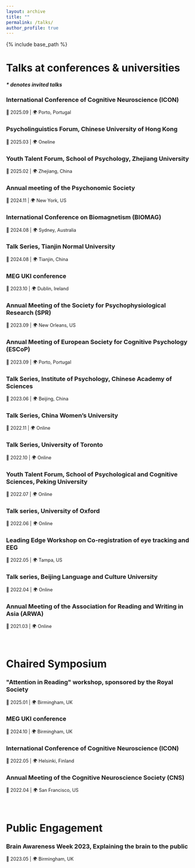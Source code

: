```yaml
---
layout: archive
title: ""
permalink: /talks/
author_profile: true
---
```


{% include base_path %}

# Talks at conferences & universities       
#### _* denotes invited talks_  
### International Conference of Cognitive Neuroscience (ICON)   
<span style="font-size:0.9em;">📅 2025.09  |  🌍 Porto, Portugal</span>    
### Psycholinguistics Forum, Chinese University of Hong Kong    
<span style="font-size:0.9em;">📅 2025.03  |  🌍 Oneline</span>    
### Youth Talent Forum, School of Psychology, Zhejiang University     
<span style="font-size:0.9em;">📅 2025.02  |  🌍 Zhejiang, China</span>    
### Annual meeting of the Psychonomic Society  
<span style="font-size:0.9em;">📅 2024.11  |  🌍 New York, US</span>     
### International Conference on Biomagnetism (BIOMAG)     		
<span style="font-size:0.9em;">📅 2024.08  |  🌍 Sydney, Australia</span>    
### Talk Series, Tianjin Normal University       
<span style="font-size:0.9em;">📅 2024.08  |  🌍 Tianjin, China</span>    
### MEG UKI conference
<span style="font-size:0.9em;">📅 2023.10  |  🌍 Dublin, Ireland</span>    
### Annual Meeting of the Society for Psychophysiological Research (SPR)    
<span style="font-size:0.9em;">📅 2023.09  |  🌍 New Orleans, US</span>    
### Annual Meeting of European Society for Cognitive Psychology (ESCoP)    
<span style="font-size:0.9em;">📅 2023.09  |  🌍 Porto, Portugal</span>    
### Talk Series, Institute of Psychology, Chinese Academy of Sciences    
<span style="font-size:0.9em;">📅 2023.06  |  🌍 Beijing, China</span>    
### Talk Series, China Women’s University     
<span style="font-size:0.9em;">📅 2022.11  |  🌍 Online</span>    
### Talk Series, University of Toronto      
<span style="font-size:0.9em;">📅 2022.10  |  🌍 Online</span>    
### Youth Talent Forum, School of Psychological and Cognitive Sciences, Peking University     
<span style="font-size:0.9em;">📅 2022.07  |  🌍 Online</span>    
### Talk series, University of Oxford    
<span style="font-size:0.9em;">📅 2022.06  |  🌍 Online</span>    
### Leading Edge Workshop on Co-registration of eye tracking and EEG     
<span style="font-size:0.9em;">📅 2022.05  |  🌍 Tampa, US</span>    
### Talk series, Beijing Language and Culture University    
<span style="font-size:0.9em;">📅 2022.04  |  🌍 Online</span>    
### Annual Meeting of the Association for Reading and Writing in Asia (ARWA)     
<span style="font-size:0.9em;">📅 2021.03  |  🌍 Online</span>    
<br>
<br>
# Chaired Symposium  
### "Attention in Reading" workshop, sponsored by the Royal Society      
<span style="font-size:0.9em;">📅 2025.01  |  🌍 Birmingham, UK</span>      
### MEG UKI conference    
<span style="font-size:0.9em;">📅 2024.10  |  🌍 Birmingham, UK</span>    
### International Conference of Cognitive Neuroscience (ICON)    
<span style="font-size:0.9em;">📅 2022.05  |  🌍 Helsinki, Finland</span>    
### Annual Meeting of the Cognitive Neuroscience Society (CNS)     
<span style="font-size:0.9em;">📅 2022.04  |  🌍 San Francisco, US</span>    
<br>
<br>
# Public Engagement   
### Brain Awareness Week 2023, Explaining the brain to the public    
<span style="font-size:0.9em;">📅 2023.05  |  🌍 Birmingham, UK</span>    
<br>

